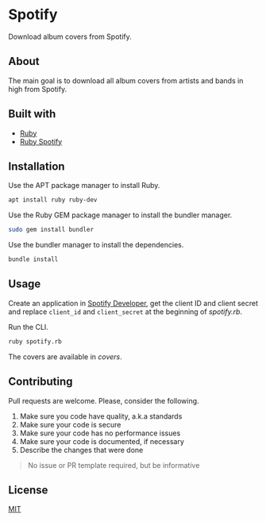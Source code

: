 # Spotify

Download album covers from Spotify.

## About

The main goal is to download all album covers from artists and bands in high from Spotify.

## Built with

- [Ruby](https://www.ruby-lang.org/en/)
- [Ruby Spotify](https://github.com/guilhermesad/rspotify)

## Installation

Use the APT package manager to install Ruby.

```sh
apt install ruby ruby-dev
```

Use the Ruby GEM package manager to install the bundler manager.

```sh
sudo gem install bundler
```

Use the bundler manager to install the dependencies.

```sh
bundle install
```

## Usage

Create an application in [Spotify Developer](https://developer.spotify.com/dashboard), get the client ID and client secret and replace `client_id` and `client_secret` at the beginning of _spotify.rb_.

Run the CLI.

```sh
ruby spotify.rb
```

The covers are available in *covers*.

## Contributing

Pull requests are welcome. Please, consider the following.

1. Make sure you code have quality, a.k.a standards
2. Make sure your code is secure
3. Make sure your code has no performance issues
4. Make sure your code is documented, if necessary
5. Describe the changes that were done

> No issue or PR template required, but be informative

## License

[MIT](./LICENSE.md)
